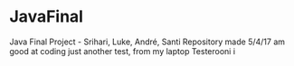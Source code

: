 # JavaFinal
Java Final Project - Srihari, Luke, André, Santi
Repository made 5/4/17
am good at coding
just another test, from my laptop
Testerooni
i

